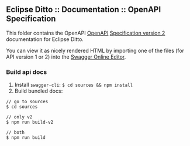 ## Eclipse Ditto :: Documentation :: OpenAPI Specification

This folder contains the OpenAPI [OpenAPI](https://www.openapis.org) [Specification version 2](https://github.com/OAI/OpenAPI-Specification/blob/master/versions/2.0.md) documentation for Eclipse Ditto. 

You can view it as nicely rendered HTML by importing one of the files (for API version 1 or 2) into the [Swagger Online Editor](https://editor.swagger.io).

### Build api docs

1. Install `swagger-cli`: `$ cd sources && npm install`
2. Build bundled docs:
```
// go to sources
$ cd sources

// only v2
$ npm run build-v2

// both
$ npm run build
```
